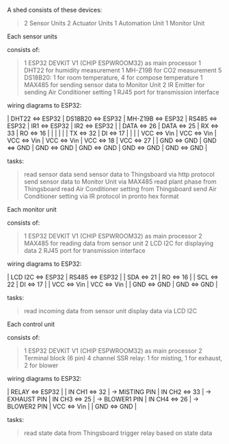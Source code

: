 A shed consists of these devices:

> 2 Sensor Units
> 2 Actuator Units 
> 1 Automation Unit
> 1 Monitor Unit

Each sensor units

consists of:
> 1 ESP32 DEVKIT V1 (CHIP ESPWROOM32) as main processor
> 1 DHT22 for humidity measurement
> 1 MH-Z19B for CO2 measurement
> 5 DS18B20: 1 for room temperature, 4 for compose temperature
> 1 MAX485 for sending sensor data to Monitor Unit
> 2 IR Emitter for sending Air Conditioner setting 
> 1 RJ45 port for transmission interface

wiring diagrams to ESP32:

| DHT22 <=> ESP32 | DS18B20 <=> ESP32 | MH-Z19B <=> ESP32 | RS485 <=> ESP32 | IR1 <=> ESP32 | IR2 <=> ESP32 |
|  DATA <=> 26    |    DATA <=> 25    |      RX <=> 33    |    RO <=> 16    |               |               |
|                 |                   |      TX <=> 32    |    DI <=> 17    |               |               |
|   VCC <=> Vin   |     VCC <=> Vin   |     VCC <=> Vin   |   VCC <=> Vin   | VCC <=> 18    | VCC <=> 27    |
|   GND <=> GND   |     GND <=> GND   |     GND <=> GND   |   GND <=> GND   | GND <=> GND   | GND <=> GND   |

tasks:
> read sensor data
> send sensor data to Thingsboard via http protocol
> send sensor data to Monitor Unit via MAX485
> read plant phase from Thingsboard
> read Air Conditioner setting from Thingsboard
> send Air Conditioner setting via IR protocol in pronto hex format

Each monitor unit

consists of:
> 1 ESP32 DEVKIT V1 (CHIP ESPWROOM32) as main processor
> 2 MAX485 for reading data from sensor unit
> 2 LCD I2C for displaying data
> 2 RJ45 port for transmission interface

wiring diagrams to ESP32:

| LCD I2C <=> ESP32 | RS485 <=> ESP32 |
|     SDA <=> 21    |    RO <=> 16    |
|     SCL <=> 22    |    DI <=> 17    |
|     VCC <=> Vin   |   VCC <=> Vin   |
|     GND <=> GND   |   GND <=> GND   |

tasks:
> read incoming data from sensor unit
> display data via LCD I2C

Each control unit

consists of:
> 1 ESP32 DEVKIT V1 (CHIP ESPWROOM32) as main processor
> 2 Terminal block (6 pin)
> 4 channel SSR relay: 1 for misting, 1 for exhaust, 2 for blower

wiring diagrams to ESP32:

|  RELAY <=> ESP32  |
| IN CH1 <=> 32     | -> MISTING PIN
| IN CH2 <=> 33     | -> EXHAUST PIN
| IN CH3 <=> 25     | -> BLOWER1 PIN
| IN CH4 <=> 26     | -> BLOWER2 PIN
|    VCC <=> Vin    |
|    GND <=> GND    |

tasks:
> read state data from Thingsboard
> trigger relay based on state data
